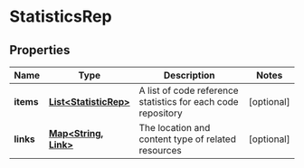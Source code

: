 

# StatisticsRep


## Properties

| Name | Type | Description | Notes |
|------------ | ------------- | ------------- | -------------|
|**items** | [**List&lt;StatisticRep&gt;**](StatisticRep.md) | A list of code reference statistics for each code repository |  [optional] |
|**links** | [**Map&lt;String, Link&gt;**](Link.md) | The location and content type of related resources |  [optional] |



